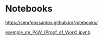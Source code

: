 # Notebooks

https://serafdossantos.github.io/Notebooks/

[exemple_de_PoW_(Proof_of_Work).ipynb](https://serafdossantos.github.io/Notebooks/exemple_de_PoW_(Proof_of_Work).ipynb)
